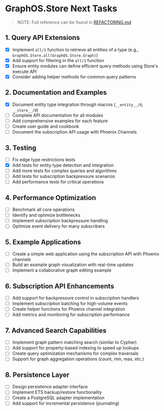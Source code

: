 # GraphOS.Store Next Tasks

> NOTE: Full reference can be found in [REFACTORING.md](REFACTORING.md)

## 1. Query API Extensions
- [x] Implement `all/1` function to retrieve all entities of a type (e.g., `GraphOS.Store.all(GraphOS.Store.Graph)`)
- [x] Add support for filtering in the `all/1` function
- [x] Ensure entity modules can define efficient query methods using Store's execute API
- [x] Consider adding helper methods for common query patterns

## 2. Documentation and Examples
- [x] Document entity type integration through macros (`__entity__/0`, `__store__/0`)
- [ ] Complete API documentation for all modules
- [ ] Add comprehensive examples for each feature
- [ ] Create user guide and cookbook
- [ ] Document the subscription API usage with Phoenix Channels

## 3. Testing
- [ ] Fix edge type restrictions tests
- [x] Add tests for entity type detection and integration
- [ ] Add more tests for complex queries and algorithms
- [ ] Add tests for subscription backpressure scenarios
- [ ] Add performance tests for critical operations

## 4. Performance Optimization
- [ ] Benchmark all core operations
- [ ] Identify and optimize bottlenecks
- [ ] Implement subscription backpressure handling
- [ ] Optimize event delivery for many subscribers

## 5. Example Applications
- [ ] Create a simple web application using the subscription API with Phoenix channels
- [ ] Build an example graph visualization with real-time updates
- [ ] Implement a collaborative graph editing example

## 6. Subscription API Enhancements
- [ ] Add support for backpressure control in subscription handlers
- [ ] Implement subscription batching for high-volume events
- [ ] Create helper functions for Phoenix channel integration
- [ ] Add metrics and monitoring for subscription performance

## 7. Advanced Search Capabilities
- [ ] Implement graph pattern matching search (similar to Cypher)
- [ ] Add support for property-based indexing to speed up lookups
- [ ] Create query optimization mechanisms for complex traversals
- [ ] Support for graph aggregation operations (count, min, max, etc.)

## 8. Persistence Layer
- [ ] Design persistence adapter interface
- [ ] Implement ETS backup/restore functionality
- [ ] Create a PostgreSQL adapter implementation
- [ ] Add support for incremental persistence (journaling)
